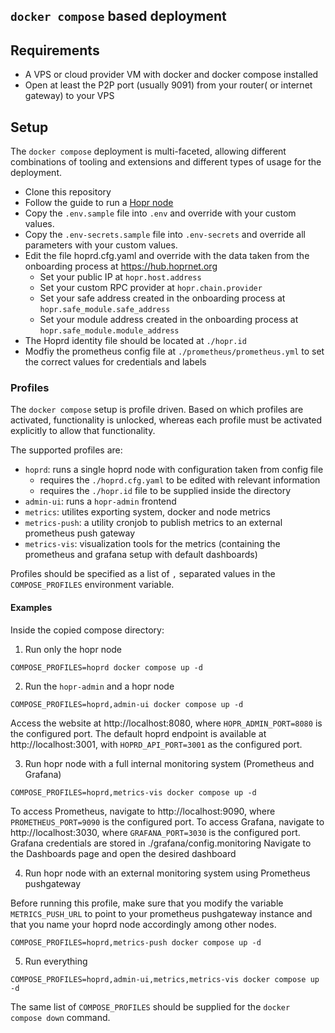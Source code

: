 ## `docker compose` based deployment

## Requirements

- A VPS or cloud provider VM with docker and docker compose installed
- Open at least the P2P port (usually 9091) from your router( or internet gateway) to your VPS

## Setup

The `docker compose` deployment is multi-faceted, allowing different combinations of tooling and extensions and different types of usage for the deployment.

- Clone this repository
- Follow the guide to run a [Hopr node](https://docs.hoprnet.org/node/start-here)
- Copy the `.env.sample` file into `.env` and override with your custom values.
- Copy the `.env-secrets.sample` file into `.env-secrets` and override all parameters with your custom values.
- Edit the file hoprd.cfg.yaml and override with the data taken from the onboarding process at https://hub.hoprnet.org
  - Set your public IP at `hopr.host.address`
  - Set your custom RPC provider at `hopr.chain.provider`
  - Set your safe address created in the onboarding process at `hopr.safe_module.safe_address`
  - Set your module address created in the onboarding process at `hopr.safe_module.module_address`
- The Hoprd identity file should be located at `./hopr.id`
- Modfiy the prometheus config file at `./prometheus/prometheus.yml` to set the correct values for credentials and labels

### Profiles

The `docker compose` setup is profile driven. Based on which profiles are activated, functionality is unlocked, whereas each profile must be activated explicitly to allow that functionality.

The supported profiles are:

- `hoprd`: runs a single hoprd node with configuration taken from config file
  - requires the `./hoprd.cfg.yaml` to be edited with relevant information
  - requires the `./hopr.id` file to be supplied inside the directory
- `admin-ui`: runs a `hopr-admin` frontend
- `metrics`: utilites exporting system, docker and node metrics
- `metrics-push`: a utility cronjob to publish metrics to an external prometheus push gateway
- `metrics-vis`: visualization tools for the metrics (containing the prometheus and grafana setup with default dashboards)

Profiles should be specified as a list of `,` separated values in the `COMPOSE_PROFILES` environment variable.

#### Examples

Inside the copied compose directory:

1. Run only the hopr node

```shell
COMPOSE_PROFILES=hoprd docker compose up -d
```

2. Run the `hopr-admin` and a hopr node

```shell
COMPOSE_PROFILES=hoprd,admin-ui docker compose up -d
```

Access the website at http://localhost:8080, where `HOPR_ADMIN_PORT=8080` is the configured port.
The default hoprd endpoint is available at http://localhost:3001, with `HOPRD_API_PORT=3001` as the configured port.

3. Run hopr node with a full internal monitoring system (Prometheus and Grafana)

```shell
COMPOSE_PROFILES=hoprd,metrics-vis docker compose up -d
```

To access Prometheus, navigate to http://localhost:9090, where `PROMETHEUS_PORT=9090` is the configured port.
To access Grafana, navigate to http://localhost:3030, where `GRAFANA_PORT=3030` is the configured port.
Grafana credentials are stored in ./grafana/config.monitoring
Navigate to the Dashboards page and open the desired dashboard

4. Run hopr node with an external monitoring system using Prometheus pushgateway

Before running this profile, make sure that you modify the variable `METRICS_PUSH_URL` to point to your prometheus pushgateway instance and that you name your hoprd node accordingly among other nodes.

```shell
COMPOSE_PROFILES=hoprd,metrics-push docker compose up -d
```

5. Run everything

```shell
COMPOSE_PROFILES=hoprd,admin-ui,metrics,metrics-vis docker compose up -d
```

The same list of `COMPOSE_PROFILES` should be supplied for the `docker compose down` command.
